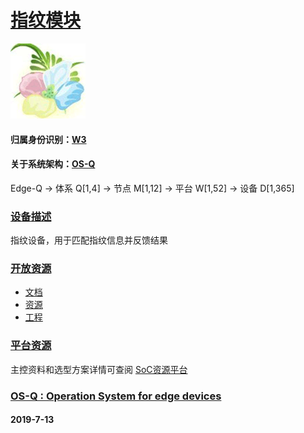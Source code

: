 ﻿# [指纹模块](https://github.com/OS-Q/D17)
[![sites](OS-Q/OS-Q.png)](http://www.OS-Q.com)
#### 归属身份识别：[W3](https://github.com/OS-Q/W3)
#### 关于系统架构：[OS-Q](https://github.com/OS-Q/OS-Q)

Edge-Q -> 体系 Q[1,4] -> 节点 M[1,12] -> 平台 W[1,52] -> 设备 D[1,365]

### [设备描述](https://github.com/OS-Q/D17/wiki)

指纹设备，用于匹配指纹信息并反馈结果

### [开放资源](https://github.com/OS-Q/)

* [文档](docs/)
* [资源](src/)
* [工程](project/)

### [平台资源](https://github.com/sochub)

主控资料和选型方案详情可查阅
[SoC资源平台](https://github.com/sochub)

### [OS-Q : Operation System for edge devices](http://www.OS-Q.com/Edge/D17)
####  2019-7-13
